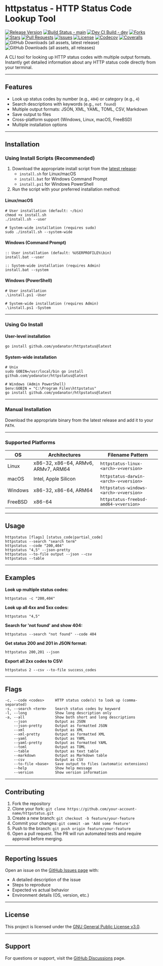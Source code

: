 # httpstatus - HTTP Status Code Lookup Tool

[![Release Version](https://img.shields.io/github/v/release/yodanator/httpstatus)](https://github.com/yodanator/httpstatus/releases)
[![Build Status - main](https://github.com/yodanator/httpstatus/actions/workflows/release.yml/badge.svg)](https://github.com/yodanator/httpstatus/actions/workflows/release.yml)
[![Dev CI Build - dev](https://github.com/yodanator/httpstatus/actions/workflows/dev-ci.yml/badge.svg?branch=dev)](https://github.com/yodanator/httpstatus/actions/workflows/dev-ci.yml)
[![Forks](https://img.shields.io/github/forks/yodanator/httpstatus?style=social)](https://github.com/yodanator/httpstatus/network/members)
[![Stars](https://img.shields.io/github/stars/yodanator/httpstatus?style=social)](https://github.com/yodanator/httpstatus/stargazers)
[![Pull Requests](https://img.shields.io/github/issues-pr/yodanator/httpstatus)](https://github.com/yodanator/httpstatus/pulls)
[![Issues](https://img.shields.io/github/issues/yodanator/httpstatus)](https://github.com/yodanator/httpstatus/issues)
[![License](https://img.shields.io/github/license/yodanator/httpstatus)](https://github.com/yodanator/httpstatus/blob/main/LICENSE)
[![Codecov](https://codecov.io/gh/yodanator/httpstatus/branch/main/graph/badge.svg)](https://codecov.io/gh/yodanator/httpstatus)
[![Coveralls](https://coveralls.io/repos/github/yodanator/httpstatus/badge.svg?branch=main)](https://coveralls.io/github/yodanator/httpstatus?branch=main)
![GitHub Downloads (all assets, latest release)](https://img.shields.io/github/downloads/yodanator/httpstatus/latest/total)
![GitHub Downloads (all assets, all releases)](https://img.shields.io/github/downloads/yodanator/httpstatus/total)




A CLI tool for looking up HTTP status codes with multiple output
formats. Instantly get detailed information about any HTTP status code
directly from your terminal.

------------------------------------------------------------------------

## Features

- Look up status codes by number (e.g., `404`) or category (e.g., `4`)
- Search descriptions with keywords (e.g., `not found`)
- Multiple output formats: JSON, XML, YAML, TOML, CSV, Markdown
- Save output to files
- Cross-platform support (Windows, Linux, macOS, FreeBSD)
- Multiple installation options

------------------------------------------------------------------------

## Installation

### Using Install Scripts (Recommended)

1.  Download the appropriate install script from the [latest
    release](https://github.com/yodanator/httpstatus/releases/latest):
    - `install.sh` for Linux/macOS
    - `install.bat` for Windows Command Prompt
    - `install.ps1` for Windows PowerShell
2.  Run the script with your preferred installation method:

#### Linux/macOS

    # User installation (default: ~/bin)
    chmod +x install.sh
    ./install.sh --user

    # System-wide installation (requires sudo)
    sudo ./install.sh --system-wide

#### Windows (Command Prompt)

    :: User installation (default: %USERPROFILE%\bin)
    install.bat --user

    :: System-wide installation (requires Admin)
    install.bat --system

#### Windows (PowerShell)

    # User installation
    .\install.ps1 -User

    # System-wide installation (requires Admin)
    .\install.ps1 -System

------------------------------------------------------------------------

### Using Go Install

#### User-level installation

    go install github.com/yodanator/httpstatus@latest

#### System-wide installation

    # Unix
    sudo GOBIN=/usr/local/bin go install github.com/yodanator/httpstatus@latest

    # Windows (Admin PowerShell)
    $env:GOBIN = "C:\Program Files\httpstatus"
    go install github.com/yodanator/httpstatus@latest

------------------------------------------------------------------------

### Manual Installation

Download the appropriate binary from the latest release and add it to
your `PATH`.

------------------------------------------------------------------------

### Supported Platforms

| OS      | Architectures                       | Filename Pattern                       |
|---------|-------------------------------------|----------------------------------------|
| Linux   | x86-32, x86-64, ARMv6, ARMv7, ARM64 | `httpstatus-linux-<arch>-v<version>`   |
| macOS   | Intel, Apple Silicon                | `httpstatus-darwin-<arch>-v<version>`  |
| Windows | x86-32, x86-64, ARM64               | `httpstatus-windows-<arch>-v<version>` |
| FreeBSD | x86-64                              | `httpstatus-freebsd-amd64-v<version>`  |

------------------------------------------------------------------------

## Usage

    httpstatus [flags] [status_code|partial_code]
    httpstatus --search "search term"
    httpstatus --code "200,404"
    httpstatus "4,5" --json-pretty
    httpstatus --to-file output --json --csv
    httpstatus --table

------------------------------------------------------------------------

## Examples

**Look up multiple status codes:**

    httpstatus -c "200,404"

**Look up all 4xx and 5xx codes:**

    httpstatus "4,5"

**Search for 'not found' and show 404:**

    httpstatus --search "not found" --code 404

**Get status 200 and 201 in JSON format:**

    httpstatus 200,201 --json

**Export all 2xx codes to CSV:**

    httpstatus 2 --csv --to-file success_codes

------------------------------------------------------------------------

## Flags

    -c, --code <codes>     HTTP status code(s) to look up (comma-separated)
    -s, --search <term>    Search status codes by keyword
    -l, --long             Show long description only
    -a, --all              Show both short and long descriptions
        --json             Output as JSON
        --json-pretty      Output as formatted JSON
        --xml              Output as XML
        --xml-pretty       Output as formatted XML
        --yaml             Output as YAML
        --yaml-pretty      Output as formatted YAML
        --toml             Output as TOML
        --table            Output as text table
        --markdown         Output as Markdown table
        --csv              Output as CSV
        --to-file <base>   Save output to files (automatic extensions)
        --help             Show help message
        --version          Show version information

------------------------------------------------------------------------

## Contributing

1.  Fork the repository
2.  Clone your fork: `git clone https://github.com/your-account-name/httpstatus.git`
3.  Create a new branch: `git checkout -b feature/your-feature`
4.  Commit your changes: `git commit -am 'Add some feature'`
5.  Push to the branch: `git push origin feature/your-feature`
6.  Open a pull request. The PR will run automated tests and require approval before merging.

------------------------------------------------------------------------

## Reporting Issues

Open an issue on the [GitHub Issues
page](https://github.com/yodanator/httpstatus/issues) with:

- A detailed description of the issue
- Steps to reproduce
- Expected vs actual behavior
- Environment details (OS, version, etc.)

------------------------------------------------------------------------

## License

This project is licensed under the [GNU General Public License
v3.0](https://www.gnu.org/licenses/gpl-3.0).

------------------------------------------------------------------------

## Support

For questions or support, visit the [GitHub
Discussions](https://github.com/yodanator/httpstatus/discussions) page.
